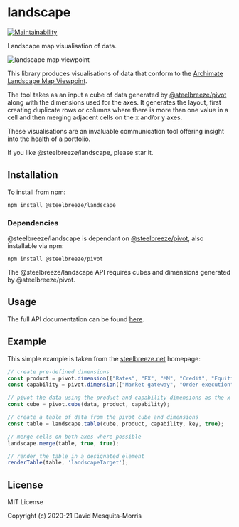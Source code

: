 # landscape
[![Maintainability](https://api.codeclimate.com/v1/badges/1106fd03a5f0df4cf80f/maintainability)](https://codeclimate.com/github/steelbreeze/landscape/maintainability)

Landscape map visualisation of data.

![landscape map viewpoint](https://steelbreeze.net/images/landscape-map.png)

This library produces visualisations of data that conform to the [Archimate Landscape Map Viewpoint](https://pubs.opengroup.org/architecture/archimate2-doc/chap08.html#_Toc371945248).

The tool takes as an input a cube of data generated by [@steelbreeze/pivot](https://github.com/steelbreeze/pivot) along with the dimensions used for the axes. It generates the layout, first creating duplicate rows or columns where there is more than one value in a cell and then merging adjacent cells on the x and/or y axes. 

These visualisations are an invaluable communication tool offering insight into the health of a portfolio.

If you like @steelbreeze/landscape, please star it.
## Installation
To install from npm:
```
npm install @steelbreeze/landscape
```
### Dependencies
@steelbreeze/landscape is dependant on [@steelbreeze/pivot](https://github.com/steelbreeze/pivot), also installable via npm:
```
npm install @steelbreeze/pivot
```
The @steelbreeze/landscape API requires cubes and dimensions generated by @steelbreeze/pivot.
## Usage
The full API documentation can be found [here](https://steelbreeze.net/landscape/api/v3/).

## Example
This simple example is taken from the [steelbreeze.net](https://steelbreeze.net) homepage:
```javascript
// create pre-defined dimensions
const product = pivot.dimension(["Rates", "FX", "MM", "Credit", "Equities"], "Product");
const capability = pivot.dimension(["Market gateway", "Order execution", "Order management", "Confirmations"], "Capability");

// pivot the data using the product and capability dimensions as the x and y axes respectively
const cube = pivot.cube(data, product, capability);

// create a table of data from the pivot cube and dimensions
const table = landscape.table(cube, product, capability, key, true);

// merge cells on both axes where possible
landscape.merge(table, true, true);

// render the table in a designated element
renderTable(table, 'landscapeTarget');
```

## License
MIT License

Copyright (c) 2020-21 David Mesquita-Morris
